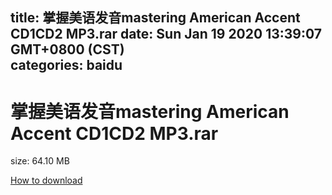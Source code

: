 
title: 掌握美语发音mastering American Accent CD1CD2 MP3.rar
date: Sun Jan 19 2020 13:39:07 GMT+0800 (CST)    
categories: baidu
---

# 掌握美语发音mastering American Accent CD1CD2 MP3.rar
size: 64.10 MB
 
 

[How to download](https://bpcam.bemobtrk.com/go/2ceec3aa-1ca2-46d6-b9ff-aaa5c184517c?jno=2291)